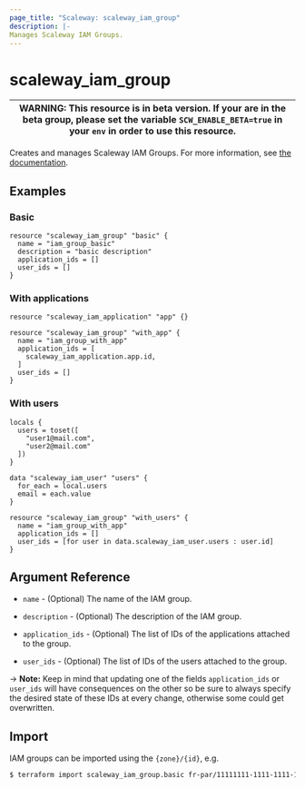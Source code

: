 ```yaml
---
page_title: "Scaleway: scaleway_iam_group"
description: |-
Manages Scaleway IAM Groups.
---
```


# scaleway_iam_group

| WARNING: This resource is in beta version. If your are in the beta group, please set the variable `SCW_ENABLE_BETA=true` in your `env` in order to use this resource. |
|-----------------------------------------------------------------------------------------------------------------------------------------------------------------------|

Creates and manages Scaleway IAM Groups.
For more information, see [the documentation](https://developers.scaleway.com/en/products/iam/api/v1alpha1/#groups-f592eb).

## Examples

### Basic

```hcl
resource "scaleway_iam_group" "basic" {
  name = "iam_group_basic"
  description = "basic description"
  application_ids = []
  user_ids = []
}
```

### With applications

```hcl
resource "scaleway_iam_application" "app" {}

resource "scaleway_iam_group" "with_app" {
  name = "iam_group_with_app"
  application_ids = [
    scaleway_iam_application.app.id,
  ]
  user_ids = []
}
```

### With users

```hcl
locals {
  users = toset([
    "user1@mail.com",
    "user2@mail.com"
  ])
}

data "scaleway_iam_user" "users" {
  for_each = local.users
  email = each.value
}

resource "scaleway_iam_group" "with_users" {
  name = "iam_group_with_app"
  application_ids = []
  user_ids = [for user in data.scaleway_iam_user.users : user.id]
}
```

## Argument Reference

- `name` - (Optional) The name of the IAM group.

- `description` - (Optional) The description of the IAM group.

- `application_ids` - (Optional) The list of IDs of the applications attached to the group.

- `user_ids` - (Optional) The list of IDs of the users attached to the group.

-> **Note:** Keep in mind that updating one of the fields `application_ids` or `user_ids` will have consequences on the
other so be sure to always specify the desired state of these IDs at every change, otherwise some could get overwritten.

## Import

IAM groups can be imported using the `{zone}/{id}`, e.g.

```bash
$ terraform import scaleway_iam_group.basic fr-par/11111111-1111-1111-1111-111111111111
```
